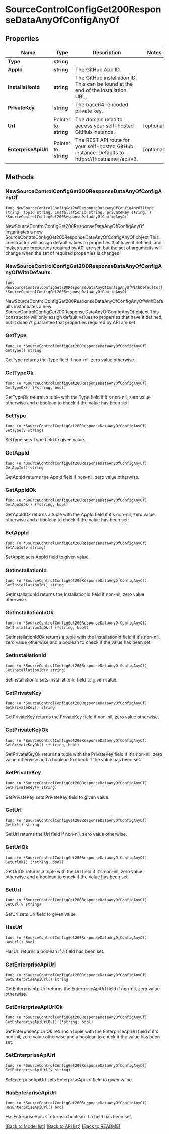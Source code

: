 # SourceControlConfigGet200ResponseDataAnyOfConfigAnyOf

## Properties

Name | Type | Description | Notes
------------ | ------------- | ------------- | -------------
**Type** | **string** |  | 
**AppId** | **string** | The GitHub App ID. | 
**InstallationId** | **string** | The GitHub installation ID. This can be found at the end of the installation URL. | 
**PrivateKey** | **string** | The base64-encoded private key. | 
**Url** | Pointer to **string** | The domain used to access your self-hosted GitHub instance. | [optional] 
**EnterpriseApiUrl** | Pointer to **string** | The REST API route for your self-hosted GitHub instance. Defaults to https://[hostname]/api/v3. | [optional] 

## Methods

### NewSourceControlConfigGet200ResponseDataAnyOfConfigAnyOf

`func NewSourceControlConfigGet200ResponseDataAnyOfConfigAnyOf(type_ string, appId string, installationId string, privateKey string, ) *SourceControlConfigGet200ResponseDataAnyOfConfigAnyOf`

NewSourceControlConfigGet200ResponseDataAnyOfConfigAnyOf instantiates a new SourceControlConfigGet200ResponseDataAnyOfConfigAnyOf object
This constructor will assign default values to properties that have it defined,
and makes sure properties required by API are set, but the set of arguments
will change when the set of required properties is changed

### NewSourceControlConfigGet200ResponseDataAnyOfConfigAnyOfWithDefaults

`func NewSourceControlConfigGet200ResponseDataAnyOfConfigAnyOfWithDefaults() *SourceControlConfigGet200ResponseDataAnyOfConfigAnyOf`

NewSourceControlConfigGet200ResponseDataAnyOfConfigAnyOfWithDefaults instantiates a new SourceControlConfigGet200ResponseDataAnyOfConfigAnyOf object
This constructor will only assign default values to properties that have it defined,
but it doesn't guarantee that properties required by API are set

### GetType

`func (o *SourceControlConfigGet200ResponseDataAnyOfConfigAnyOf) GetType() string`

GetType returns the Type field if non-nil, zero value otherwise.

### GetTypeOk

`func (o *SourceControlConfigGet200ResponseDataAnyOfConfigAnyOf) GetTypeOk() (*string, bool)`

GetTypeOk returns a tuple with the Type field if it's non-nil, zero value otherwise
and a boolean to check if the value has been set.

### SetType

`func (o *SourceControlConfigGet200ResponseDataAnyOfConfigAnyOf) SetType(v string)`

SetType sets Type field to given value.


### GetAppId

`func (o *SourceControlConfigGet200ResponseDataAnyOfConfigAnyOf) GetAppId() string`

GetAppId returns the AppId field if non-nil, zero value otherwise.

### GetAppIdOk

`func (o *SourceControlConfigGet200ResponseDataAnyOfConfigAnyOf) GetAppIdOk() (*string, bool)`

GetAppIdOk returns a tuple with the AppId field if it's non-nil, zero value otherwise
and a boolean to check if the value has been set.

### SetAppId

`func (o *SourceControlConfigGet200ResponseDataAnyOfConfigAnyOf) SetAppId(v string)`

SetAppId sets AppId field to given value.


### GetInstallationId

`func (o *SourceControlConfigGet200ResponseDataAnyOfConfigAnyOf) GetInstallationId() string`

GetInstallationId returns the InstallationId field if non-nil, zero value otherwise.

### GetInstallationIdOk

`func (o *SourceControlConfigGet200ResponseDataAnyOfConfigAnyOf) GetInstallationIdOk() (*string, bool)`

GetInstallationIdOk returns a tuple with the InstallationId field if it's non-nil, zero value otherwise
and a boolean to check if the value has been set.

### SetInstallationId

`func (o *SourceControlConfigGet200ResponseDataAnyOfConfigAnyOf) SetInstallationId(v string)`

SetInstallationId sets InstallationId field to given value.


### GetPrivateKey

`func (o *SourceControlConfigGet200ResponseDataAnyOfConfigAnyOf) GetPrivateKey() string`

GetPrivateKey returns the PrivateKey field if non-nil, zero value otherwise.

### GetPrivateKeyOk

`func (o *SourceControlConfigGet200ResponseDataAnyOfConfigAnyOf) GetPrivateKeyOk() (*string, bool)`

GetPrivateKeyOk returns a tuple with the PrivateKey field if it's non-nil, zero value otherwise
and a boolean to check if the value has been set.

### SetPrivateKey

`func (o *SourceControlConfigGet200ResponseDataAnyOfConfigAnyOf) SetPrivateKey(v string)`

SetPrivateKey sets PrivateKey field to given value.


### GetUrl

`func (o *SourceControlConfigGet200ResponseDataAnyOfConfigAnyOf) GetUrl() string`

GetUrl returns the Url field if non-nil, zero value otherwise.

### GetUrlOk

`func (o *SourceControlConfigGet200ResponseDataAnyOfConfigAnyOf) GetUrlOk() (*string, bool)`

GetUrlOk returns a tuple with the Url field if it's non-nil, zero value otherwise
and a boolean to check if the value has been set.

### SetUrl

`func (o *SourceControlConfigGet200ResponseDataAnyOfConfigAnyOf) SetUrl(v string)`

SetUrl sets Url field to given value.

### HasUrl

`func (o *SourceControlConfigGet200ResponseDataAnyOfConfigAnyOf) HasUrl() bool`

HasUrl returns a boolean if a field has been set.

### GetEnterpriseApiUrl

`func (o *SourceControlConfigGet200ResponseDataAnyOfConfigAnyOf) GetEnterpriseApiUrl() string`

GetEnterpriseApiUrl returns the EnterpriseApiUrl field if non-nil, zero value otherwise.

### GetEnterpriseApiUrlOk

`func (o *SourceControlConfigGet200ResponseDataAnyOfConfigAnyOf) GetEnterpriseApiUrlOk() (*string, bool)`

GetEnterpriseApiUrlOk returns a tuple with the EnterpriseApiUrl field if it's non-nil, zero value otherwise
and a boolean to check if the value has been set.

### SetEnterpriseApiUrl

`func (o *SourceControlConfigGet200ResponseDataAnyOfConfigAnyOf) SetEnterpriseApiUrl(v string)`

SetEnterpriseApiUrl sets EnterpriseApiUrl field to given value.

### HasEnterpriseApiUrl

`func (o *SourceControlConfigGet200ResponseDataAnyOfConfigAnyOf) HasEnterpriseApiUrl() bool`

HasEnterpriseApiUrl returns a boolean if a field has been set.


[[Back to Model list]](../README.md#documentation-for-models) [[Back to API list]](../README.md#documentation-for-api-endpoints) [[Back to README]](../README.md)


